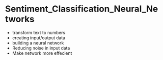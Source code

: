 # Sentiment_Classification_Neural_Networks
* transform text to numbers
* creating input/output data
* building a neural network
* Reducing noise in input data
* Make network more effecient
